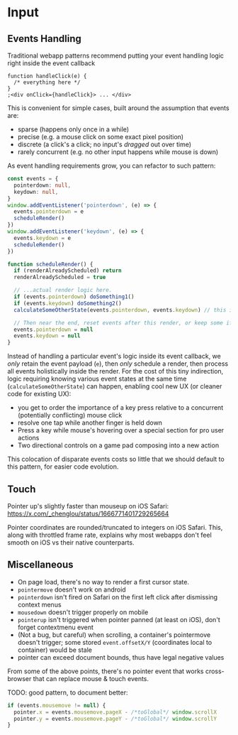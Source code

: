 # Input

## Events Handling

Traditional webapp patterns recommend putting your event handling logic right inside the event callback

```tsx
function handleClick(e) {
  /* everything here */
}
;<div onClick={handleClick}> ... </div>
```

This is convenient for simple cases, built around the assumption that events are:

- sparse (happens only once in a while)
- precise (e.g. a mouse click on some exact pixel position)
- discrete (a click's a click; no input's _dragged_ out over time)
- rarely concurrent (e.g. no other input happens while mouse is down)

As event handling requirements grow, you can refactor to such pattern:

```ts
const events = {
  pointerdown: null,
  keydown: null,
}
window.addEventListener('pointerdown', (e) => {
  events.pointerdown = e
  scheduleRender()
})
window.addEventListener('keydown', (e) => {
  events.keydown = e
  scheduleRender()
})

function scheduleRender() {
  if (renderAlreadyScheduled) return
  renderAlreadyScheduled = true

  // ...actual render logic here.
  if (events.pointerdown) doSomething1()
  if (events.keydown) doSomething2()
  calculateSomeOtherState(events.pointerdown, events.keydown) // this is now possible

  // Then near the end, reset events after this render, or keep some if needed for the next frame
  events.pointerdown = null
  events.keydown = null
}
```

Instead of handling a particular event's logic inside its event callback, we _only_ retain the event payload (`e`), then _only_ schedule a render, then process all events holistically inside the render. For the cost of this tiny indirection, logic requiring knowing various event states at the same time (`calculateSomeOtherState`) can happen, enabling cool new UX (or cleaner code for existing UX):

- you get to order the importance of a key press relative to a concurrent (potentially conflicting) mouse click
- resolve one tap while another finger is held down
- Press a key while mouse's hovering over a special section for pro user actions
- Two directional controls on a game pad composing into a new action

This colocation of disparate events costs so little that we should default to this pattern, for easier code evolution.

## Touch

Pointer up's slightly faster than mouseup on iOS Safari: https://x.com/_chenglou/status/1666771401729265664

Pointer coordinates are rounded/truncated to integers on iOS Safari. This, along with throttled frame rate, explains why most webapps don't feel smooth on iOS vs their native counterparts.

## Miscellaneous

- On page load, there's no way to render a first cursor state.
- `pointermove` doesn't work on android
- `pointerdown` isn't fired on Safari on the first left click after dismissing context menus
- `mousedown` doesn't trigger properly on mobile
- `pointerup` isn't triggered when pointer panned (at least on iOS), don't forget contextmenu event
- (Not a bug, but careful) when scrolling, a container's pointermove doesn't trigger; some stored `event.offsetX/Y` (coordinates local to container) would be stale
- pointer can exceed document bounds, thus have legal negative values

From some of the above points, there's no pointer event that works cross-browser that can replace mouse & touch events.

TODO: good pattern, to document better:

```ts
if (events.mousemove != null) {
  pointer.x = events.mousemove.pageX - /*toGlobal*/ window.scrollX
  pointer.y = events.mousemove.pageY - /*toGlobal*/ window.scrollY
}
```
